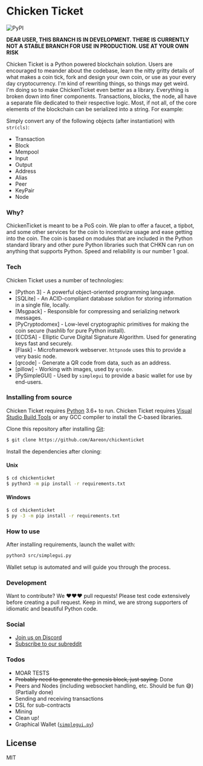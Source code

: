 # Chicken Ticket
![PyPI](https://img.shields.io/badge/python-3.6-blue.svg)

**DEAR USER, THIS BRANCH IS IN DEVELOPMENT. THERE IS CURRENTLY NOT A STABLE BRANCH FOR USE IN PRODUCTION. USE AT YOUR OWN RISK**

Chicken Ticket is a Python powered blockchain solution. Users are encouraged to meander about the codebase, learn the nitty gritty details of what makes a coin tick, fork and design your own coin, or use as your every day cryptocurrency.
I'm kind of rewriting things, so things may get weird. I'm doing so to make ChickenTicket even better as a library.
Everything is broken down into finer components. Transactions, blocks, the node, all have a separate file dedicated to their respective logic.
Most, if not all, of the core elements of the blockchain can be serialized into a string. For example:

Simply convert any of the following objects (after instantiation) with `str(cls)`:

 - Transaction
 - Block
 - Mempool
 - Input
 - Output
 - Address
 - Alias
 - Peer
 - KeyPair
 - Node

### Why?

ChickenTicket is meant to be a PoS coin.
We plan to offer a faucet, a tipbot, and some other services for the coin to incentivize usage and ease getting into the coin.
The coin is based on modules that are included in the Python standard library and other pure Python libraries such that CHKN can run on anything that supports Python.
Speed and reliability is our number 1 goal.

### Tech
Chicken Ticket uses a number of technologies:
* [Python 3] - A powerful object-oriented programming language.
* [SQLite] - An ACID-compliant database solution for storing information in a single file, locally.
* [Msgpack] - Responsible for compressing and serializing network messages.
* [PyCryptodomex] - Low-level cryptographic primitives for making the coin secure (hashlib for pure Python install).
* [ECDSA] - Elliptic Curve Digital Signature Algorithm. Used for generating keys fast and securely.
* [Flask] - Microframework webserver. `httpnode` uses this to provide a very basic node.
* [qrcode] - Generate a QR code from data, such as an address.
* [pillow] - Working with images, used by `qrcode`.
* [PySimpleGUI] - Used by `simplegui` to provide a basic wallet for use by end-users.

### Installing from source
Chicken Ticket requires [Python](https://python.org/) 3.6+ to run.
Chicken Ticket requires [Visual Studio Build Tools](https://www.visualstudio.com/downloads/#build-tools-for-visual-studio-2017) or any GCC compiler to install the C-based libraries.

Clone this repository after installing [Git](https://git-scm.com):
```sh
$ git clone https://github.com/Aareon/chickenticket
```

Install the dependencies after cloning:
#### Unix
```sh
$ cd chickenticket
$ python3 -m pip install -r requirements.txt
```
#### Windows
```sh
$ cd chickenticket
$ py -3 -m pip install -r requirements.txt
```

### How to use

After installing requirements, launch the wallet with:
```sh
python3 src/simplegui.py
```
Wallet setup is automated and will guide you through the process.

### Development
Want to contribute? We ❤️❤️❤️ pull requests! 
Please test code extensively before creating a pull request.
Keep in mind, we are strong supporters of idiomatic and beautiful Python code.

### Social

- [Join us on Discord](https://discord.gg/a6UmtndUXy)
- [Subscribe to our subreddit](https://reddit.com/r/ChickenTicket)

### Todos
 - MOAR TESTS
 - ~~Probably need to generate the genesis block, just saying.~~ Done
 - Peers and Nodes (including websocket handling, etc. Should be fun 😅) (Partially done)
 - Sending and receiving transactions
 - DSL for sub-contracts
 - Mining
 - Clean up!
 - Graphical Wallet ([`simplegui.py`](https://github.com/Aareon/chickenticket/blob/master/src/simplegui.py))


License
----
MIT
